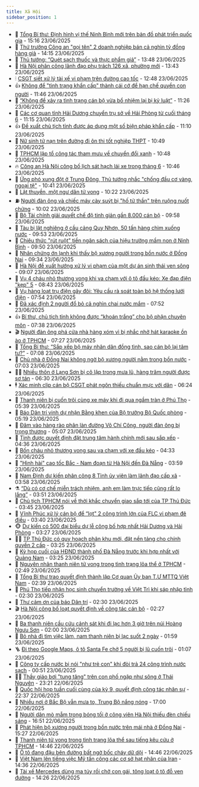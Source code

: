 ```yaml
---
title: Xã Hội
sidebar_position: 1
---
```


<!-- dantri-xa-hoi:START -->
- 🫣 [Tổng Bí thư: Định hình vị thế Ninh Bình mới trên bản đồ phát triển quốc gia](https://dantri.com.vn/xa-hoi/tong-bi-thu-dinh-hinh-vi-the-ninh-binh-moi-tren-ban-do-phat-trien-quoc-gia-20250623195523302.htm) - 15:16 23/06/2025
- 💼 [Thứ trưởng Công an &quot;gọi tên&quot; 2 doanh nghiệp bán cả nghìn tỷ đồng hàng giả](https://dantri.com.vn/xa-hoi/thu-truong-cong-an-goi-ten-2-doanh-nghiep-ban-ca-nghin-ty-dong-hang-gia-20250623210822849.htm) - 14:15 23/06/2025
- 🎊 [Thủ tướng: “Quét sạch thuốc và thực phẩm giả”](https://dantri.com.vn/xa-hoi/thu-tuong-quet-sach-thuoc-va-thuc-pham-gia-20250623204243447.htm) - 13:48 23/06/2025
- 🙉 [Hà Nội phân công lãnh đạo phụ trách 126 xã, phường mới](https://dantri.com.vn/xa-hoi/ha-noi-phan-cong-lanh-dao-phu-trach-126-xa-phuong-moi-20250623195932183.htm) - 13:43 23/06/2025
- 🕯 [CSGT siết xử lý tài xế vi phạm trên đường cao tốc](https://dantri.com.vn/xa-hoi/csgt-siet-xu-ly-tai-xe-vi-pham-tren-duong-cao-toc-20250623182237041.htm) - 12:48 23/06/2025
- 👍 [Không để &quot;tình trạng khẩn cấp&quot; thành cái cớ để hạn chế quyền con người](https://dantri.com.vn/xa-hoi/khong-de-tinh-trang-khan-cap-thanh-cai-co-de-han-che-quyen-con-nguoi-20250623183306198.htm) - 11:46 23/06/2025
- 🤖 [“Không để xảy ra tình trạng cán bộ vừa bổ nhiệm lại bị kỷ luật”](https://dantri.com.vn/xa-hoi/khong-de-xay-ra-tinh-trang-can-bo-vua-bo-nhiem-lai-bi-ky-luat-20250623182431565.htm) - 11:26 23/06/2025
- 🙉 [Các cơ quan tỉnh Hải Dương chuyển trụ sở về Hải Phòng từ cuối tháng 6](https://dantri.com.vn/xa-hoi/cac-co-quan-tinh-hai-duong-chuyen-tru-so-ve-hai-phong-tu-cuoi-thang-6-20250623175519178.htm) - 11:15 23/06/2025
- 👍 [Đề xuất chủ tịch tỉnh được áp dụng một số biện pháp khẩn cấp](https://dantri.com.vn/xa-hoi/de-xuat-chu-tich-tinh-duoc-ap-dung-mot-so-bien-phap-khan-cap-20250623180540049.htm) - 11:10 23/06/2025
- 🗽 [Nữ sinh tử nạn trên đường đi ôn thi tốt nghiệp THPT](https://dantri.com.vn/xa-hoi/nu-sinh-tu-nan-tren-duong-di-on-thi-tot-nghiep-thpt-20250623171330261.htm) - 10:49 23/06/2025
- 🗽 [TPHCM lập tổ công tác tham mưu về chuyển đổi xanh](https://dantri.com.vn/xa-hoi/tphcm-lap-to-cong-tac-tham-muu-ve-chuyen-doi-xanh-20250623174259296.htm) - 10:48 23/06/2025
- 🔥 [Công an Hà Nội công bố lịch sát hạch lái xe trong tháng 6](https://dantri.com.vn/xa-hoi/cong-an-ha-noi-cong-bo-lich-sat-hach-lai-xe-trong-thang-6-20250623172117383.htm) - 10:46 23/06/2025
- 🦒 [Ứng phó xung đột ở Trung Đông, Thủ tướng nhắc &quot;chống đầu cơ vàng, ngoại tệ&quot;](https://dantri.com.vn/xa-hoi/ung-pho-xung-dot-o-trung-dong-thu-tuong-nhac-chong-dau-co-vang-ngoai-te-20250623173523403.htm) - 10:41 23/06/2025
- 🧐 [Lật thuyền, một ngư dân tử vong](https://dantri.com.vn/xa-hoi/lat-thuyen-mot-ngu-dan-tu-vong-20250623201552295.htm) - 10:22 23/06/2025
- ⛽️ [Người đàn ông và chiếc máy cày suýt bị &quot;hố tử thần&quot; trên ruộng nuốt chửng](https://dantri.com.vn/xa-hoi/nguoi-dan-ong-va-chiec-may-cay-suyt-bi-ho-tu-than-tren-ruong-nuot-chung-20250623165607885.htm) - 10:02 23/06/2025
- 🚀 [Bộ Tài chính giải quyết chế độ tinh giản gần 8.000 cán bộ](https://dantri.com.vn/xa-hoi/bo-tai-chinh-giai-quyet-che-do-tinh-gian-gan-8000-can-bo-20250623165602133.htm) - 09:58 23/06/2025
- 🦒 [Tàu bị lật nghiêng ở cầu cảng Quy Nhơn, 50 tấn hàng chìm xuống nước](https://dantri.com.vn/xa-hoi/tau-bi-lat-nghieng-o-cau-cang-quy-nhon-50-tan-hang-chim-xuong-nuoc-20250623163736567.htm) - 09:53 23/06/2025
- 🦅 [Chiêu thức &quot;rút ruột&quot; tiền ngân sách của hiệu trưởng mầm non ở Ninh Bình](https://dantri.com.vn/xa-hoi/chieu-thuc-rut-ruot-tien-ngan-sach-cua-hieu-truong-mam-non-o-ninh-binh-20250623162356798.htm) - 09:50 23/06/2025
- 🚀 [Nhân chứng ớn lạnh khi thấy bộ xương người trong bồn nước ở Đồng Nai](https://dantri.com.vn/xa-hoi/nhan-chung-on-lanh-khi-thay-bo-xuong-nguoi-trong-bon-nuoc-o-dong-nai-20250623154103035.htm) - 09:34 23/06/2025
- 🦅 [Hà Nội đề xuất hướng xử lý vi phạm của một dự án sinh thái ven sông](https://dantri.com.vn/xa-hoi/ha-noi-de-xuat-huong-xu-ly-vi-pham-cua-mot-du-an-sinh-thai-ven-song-20250623153530970.htm) - 09:07 23/06/2025
- 🤠 [Vụ 4 cháu nhỏ thương vong khi va chạm với ô tô đầu kéo: Xe đạp điện &quot;kẹp&quot; 5](https://dantri.com.vn/xa-hoi/vu-4-chau-nho-thuong-vong-khi-va-cham-voi-o-to-dau-keo-xe-dap-dien-kep-5-20250623152503634.htm) - 08:43 23/06/2025
- 💄 [Vụ hàng loạt trụ điện gãy đôi: Yêu cầu rà soát toàn bộ hệ thống lưới điện](https://dantri.com.vn/xa-hoi/vu-hang-loat-tru-dien-gay-doi-yeu-cau-ra-soat-toan-bo-he-thong-luoi-dien-20250623144415440.htm) - 07:54 23/06/2025
- 🥷 [Đã xác định 2 người đổ bỏ cả nghìn chai nước mắm](https://dantri.com.vn/xa-hoi/da-xac-dinh-2-nguoi-do-bo-ca-nghin-chai-nuoc-mam-20250623143146720.htm) - 07:52 23/06/2025
- 👍 [Bí thư, chủ tịch tỉnh không được “khoán trắng” cho bộ phận chuyên môn](https://dantri.com.vn/xa-hoi/bi-thu-chu-tich-tinh-khong-duoc-khoan-trang-cho-bo-phan-chuyen-mon-20250623143059540.htm) - 07:38 23/06/2025
- 🎬 [Người đàn ông phá cửa nhà hàng xóm vì bị nhắc nhở hát karaoke ồn ào ở TPHCM](https://dantri.com.vn/xa-hoi/nguoi-dan-ong-pha-cua-nha-hang-xom-vi-bi-nhac-nho-hat-karaoke-on-ao-o-tphcm-20250623132410615.htm) - 07:27 23/06/2025
- 🦒 [Tổng Bí thư: “Sắp xếp bộ máy nhân dân đồng tình, sao cán bộ lại tâm tư?”](https://dantri.com.vn/xa-hoi/tong-bi-thu-sap-xep-bo-may-nhan-dan-dong-tinh-sao-can-bo-lai-tam-tu-20250623140330557.htm) - 07:08 23/06/2025
- 🌊 [Chủ nhà ở Đồng Nai không ngờ bộ xương người nằm trong bồn nước](https://dantri.com.vn/xa-hoi/chu-nha-o-dong-nai-khong-ngo-bo-xuong-nguoi-nam-trong-bon-nuoc-20250623122556298.htm) - 07:03 23/06/2025
- 🧑‍💻 [Nhiều thôn ở Lạng Sơn bị cô lập trong mưa lũ, hàng trăm người được sơ tán](https://dantri.com.vn/xa-hoi/nhieu-thon-o-lang-son-bi-co-lap-trong-mua-lu-hang-tram-nguoi-duoc-so-tan-20250623124532142.htm) - 06:30 23/06/2025
- 🕴 [Xác minh clip cán bộ CSGT phát ngôn thiếu chuẩn mực với dân](https://dantri.com.vn/xa-hoi/xac-minh-clip-can-bo-csgt-phat-ngon-thieu-chuan-muc-voi-dan-20250623124432837.htm) - 06:24 23/06/2025
- 🤔 [Thanh niên bị cuốn trôi cùng xe máy khi đi qua ngầm tràn ở Phú Thọ](https://dantri.com.vn/xa-hoi/thanh-nien-bi-cuon-troi-cung-xe-may-khi-di-qua-ngam-tran-o-phu-tho-20250623122841546.htm) - 05:39 23/06/2025
- 💄 [Báo Dân trí vinh dự nhận Bằng khen của Bộ trưởng Bộ Quốc phòng](https://dantri.com.vn/xa-hoi/bao-dan-tri-vinh-du-nhan-bang-khen-cua-bo-truong-bo-quoc-phong-20250623115648270.htm) - 05:19 23/06/2025
- 🧠 [Đâm vào hàng rào phân làn đường Võ Chí Công, người đàn ông bị trọng thương](https://dantri.com.vn/xa-hoi/dam-vao-hang-rao-phan-lan-duong-vo-chi-cong-nguoi-dan-ong-bi-trong-thuong-20250623115832702.htm) - 05:07 23/06/2025
- 🦣 [Tỉnh được quyết định đặt trung tâm hành chính mới sau sắp xếp](https://dantri.com.vn/xa-hoi/tinh-duoc-quyet-dinh-dat-trung-tam-hanh-chinh-moi-sau-sap-xep-20250623112414816.htm) - 04:36 23/06/2025
- 💫 [Bốn cháu nhỏ thương vong sau va chạm với xe đầu kéo](https://dantri.com.vn/xa-hoi/bon-chau-nho-thuong-vong-sau-va-cham-voi-xe-dau-keo-20250623112303816.htm) - 04:33 23/06/2025
- 🚀 [&quot;Hình hài&quot; cao tốc Bắc - Nam đoạn từ Hà Nội đến Đà Nẵng](https://dantri.com.vn/xa-hoi/hinh-hai-cao-toc-bac-nam-doan-tu-ha-noi-den-da-nang-20250623101659065.htm) - 03:59 23/06/2025
- 🤔 [Nam Định dự kiến phân công 8 Tỉnh ủy viên làm lãnh đạo cấp xã](https://dantri.com.vn/xa-hoi/nam-dinh-du-kien-phan-cong-8-tinh-uy-vien-lam-lanh-dao-cap-xa-20250623101456530.htm) - 03:58 23/06/2025
- ⚗️ [“Dù có cơ chế miễn trách nhiệm, anh em làm trực tiếp cũng rất lo lắng”](https://dantri.com.vn/xa-hoi/du-co-co-che-mien-trach-nhiem-anh-em-lam-truc-tiep-cung-rat-lo-lang-20250623104412272.htm) - 03:51 23/06/2025
- 🫶 [Chủ tịch TPHCM nói về thời khắc chuyển giao sắp tới của TP Thủ Đức](https://dantri.com.vn/xa-hoi/chu-tich-tphcm-noi-ve-thoi-khac-chuyen-giao-sap-toi-cua-tp-thu-duc-20250623101138567.htm) - 03:45 23/06/2025
- 🌮 [Vĩnh Phúc xử lý cán bộ để “lọt&quot; 2 công trình lớn của FLC vi phạm đê điều](https://dantri.com.vn/xa-hoi/vinh-phuc-xu-ly-can-bo-de-lot-2-cong-trinh-lon-cua-flc-vi-pham-de-dieu-20250623102238153.htm) - 03:40 23/06/2025
- 🐵 [Dự kiến có 500 đại biểu dự lễ công bố hợp nhất Hải Dương và Hải Phòng](https://dantri.com.vn/xa-hoi/du-kien-co-500-dai-bieu-du-le-cong-bo-hop-nhat-hai-duong-va-hai-phong-20250623095825652.htm) - 03:27 23/06/2025
- 🧑‍🏫 [TP Thủ Đức có quy hoạch phân khu mới, đặt nền tảng cho chính quyền 2 cấp](https://dantri.com.vn/xa-hoi/tp-thu-duc-co-quy-hoach-phan-khu-moi-dat-nen-tang-cho-chinh-quyen-2-cap-20250620193921737.htm) - 03:25 23/06/2025
- 💫 [Kỳ họp cuối của HĐND thành phố Đà Nẵng trước khi hợp nhất với Quảng Nam](https://dantri.com.vn/xa-hoi/ky-hop-cuoi-cua-hdnd-thanh-pho-da-nang-truoc-khi-hop-nhat-voi-quang-nam-20250623091647465.htm) - 03:25 23/06/2025
- 🦩 [Nguyên nhân thanh niên tử vong trong tình trạng lõa thể ở TPHCM](https://dantri.com.vn/xa-hoi/nguyen-nhan-thanh-nien-tu-vong-trong-tinh-trang-loa-the-o-tphcm-20250623015042188.htm) - 02:49 23/06/2025
- 🦄 [Tổng Bí thư trao quyết định thành lập Cơ quan Ủy ban T.Ư MTTQ Việt Nam](https://dantri.com.vn/xa-hoi/tong-bi-thu-trao-quyet-dinh-thanh-lap-co-quan-uy-ban-tu-mttq-viet-nam-20250623092248381.htm) - 02:39 23/06/2025
- 💂 [Phú Thọ tiếp nhận học sinh chuyển trường về Việt Trì khi sáp nhập tỉnh](https://dantri.com.vn/xa-hoi/phu-tho-tiep-nhan-hoc-sinh-chuyen-truong-ve-viet-tri-khi-sap-nhap-tinh-20250623092446383.htm) - 02:30 23/06/2025
- 💄 [Thư cảm ơn của báo Dân trí](https://dantri.com.vn/xa-hoi/thu-cam-on-cua-bao-dan-tri-20250623092947552.htm) - 02:30 23/06/2025
- 🎬 [Hà Nội công bố loạt quyết định về công tác cán bộ](https://dantri.com.vn/xa-hoi/ha-noi-cong-bo-loat-quyet-dinh-ve-cong-tac-can-bo-20250623090929529.htm) - 02:27 23/06/2025
- 👀 [Ba thanh niên cầu cứu cảnh sát khi đi lạc hơn 3 giờ trên núi Hoàng Ngưu Sơn](https://dantri.com.vn/xa-hoi/ba-thanh-nien-cau-cuu-canh-sat-khi-di-lac-hon-3-gio-tren-nui-hoang-nguu-son-20250623085220427.htm) - 02:00 23/06/2025
- 💃 [Bỏ nhà đi tìm việc làm, nam thanh niên bị lạc suốt 2 ngày](https://dantri.com.vn/xa-hoi/bo-nha-di-tim-viec-lam-nam-thanh-nien-bi-lac-suot-2-ngay-20250623082319150.htm) - 01:59 23/06/2025
- 🪜 [Đi theo Google Maps, ô tô Santa Fe chở 5 người bị lũ cuốn trôi](https://dantri.com.vn/xa-hoi/di-theo-google-maps-o-to-santa-fe-cho-5-nguoi-bi-lu-cuon-troi-20250623075849697.htm) - 01:07 23/06/2025
- 📝 [Công ty cấp nước bị nói &quot;như trẻ con&quot; khi đòi trả 24 công trình nước sạch](https://dantri.com.vn/xa-hoi/cong-ty-cap-nuoc-bi-noi-nhu-tre-con-khi-doi-tra-24-cong-trinh-nuoc-sach-20250623062943392.htm) - 00:51 23/06/2025
- 🧑‍💻 [Thầy giáo bơi &quot;tung tăng&quot; trên con phố ngập như sông ở Thái Nguyên](https://dantri.com.vn/xa-hoi/thay-giao-boi-tung-tang-tren-con-pho-ngap-nhu-song-o-thai-nguyen-20250622233929700.htm) - 23:21 22/06/2025
- 👺 [Quốc hội họp tuần cuối cùng của kỳ 9, quyết định công tác nhân sự](https://dantri.com.vn/xa-hoi/quoc-hoi-hop-tuan-cuoi-cung-cua-ky-9-quyet-dinh-cong-tac-nhan-su-20250622163922315.htm) - 22:37 22/06/2025
- 🌮 [Nhiều nơi ở Bắc Bộ vẫn mưa to, Trung Bộ nắng nóng](https://dantri.com.vn/xa-hoi/nhieu-noi-o-bac-bo-van-mua-to-trung-bo-nang-nong-20250622211340108.htm) - 17:00 22/06/2025
- 🤭 [Người dân mò mẫm trong bóng tối ở công viên Hà Nội thiếu đèn chiếu sáng](https://dantri.com.vn/xa-hoi/nguoi-dan-mo-mam-trong-bong-toi-o-cong-vien-ha-noi-thieu-den-chieu-sang-20250620130841344.htm) - 16:51 22/06/2025
- 💪 [Phát hiện bộ xương người trong bồn nước trên mái nhà ở Đồng Nai](https://dantri.com.vn/xa-hoi/phat-hien-bo-xuong-nguoi-trong-bon-nuoc-tren-mai-nha-o-dong-nai-20250622221521324.htm) - 15:27 22/06/2025
- 🧰 [Thanh niên tử vong trong tình trạng lõa thể sau tiếng kêu cứu ở TPHCM](https://dantri.com.vn/xa-hoi/thanh-nien-tu-vong-trong-tinh-trang-loa-the-sau-tieng-keu-cuu-o-tphcm-20250622213627954.htm) - 14:46 22/06/2025
- 🤡 [Ô tô đang đậu bên đường bất ngờ bốc cháy dữ dội](https://dantri.com.vn/xa-hoi/o-to-dang-dau-ben-duong-bat-ngo-boc-chay-du-doi-20250622200748229.htm) - 14:46 22/06/2025
- 🦆 [Việt Nam lên tiếng việc Mỹ tấn công các cơ sở hạt nhân của Iran](https://dantri.com.vn/xa-hoi/viet-nam-len-tieng-viec-my-tan-cong-cac-co-so-hat-nhan-cua-iran-20250622213156603.htm) - 14:36 22/06/2025
- 🦍 [Tài xế Mercedes dùng ma túy rồi chở con gái, tông loạt ô tô đỗ ven đường](https://dantri.com.vn/xa-hoi/tai-xe-mercedes-dung-ma-tuy-roi-cho-con-gai-tong-loat-o-to-do-ven-duong-20250622210647680.htm) - 14:26 22/06/2025<!-- dantri-xa-hoi:END -->
